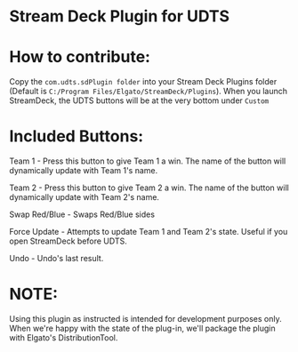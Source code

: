 # Stream Deck Plugin for UDTS


# How to contribute:
Copy the `com.udts.sdPlugin folder` into your Stream Deck Plugins folder (Default is `C:/Program Files/Elgato/StreamDeck/Plugins`). When you launch StreamDeck, the UDTS buttons will be at the very bottom under `Custom`

# Included Buttons:

Team 1 - Press this button to give Team 1 a win. The name of the button will dynamically update with Team 1's name.

Team 2 - Press this button to give Team 2 a win. The name of the button will dynamically update with Team 2's name.

Swap Red/Blue - Swaps Red/Blue sides

Force Update - Attempts to update Team 1 and Team 2's state. Useful if you open StreamDeck before UDTS.

Undo - Undo's last result. 


# NOTE: 
Using this plugin as instructed is intended for development purposes only. When we're happy with the state of the plug-in, we'll package the plugin with Elgato's DistributionTool.